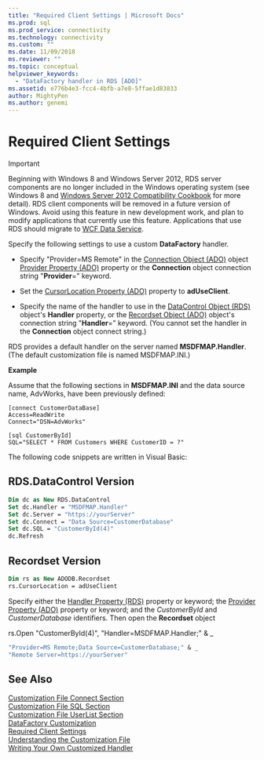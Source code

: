 ```yaml
---
title: "Required Client Settings | Microsoft Docs"
ms.prod: sql
ms.prod_service: connectivity
ms.technology: connectivity
ms.custom: ""
ms.date: 11/09/2018
ms.reviewer: ""
ms.topic: conceptual
helpviewer_keywords: 
  - "DataFactory handler in RDS [ADO]"
ms.assetid: e776b4e3-fcc4-4bfb-a7e8-5ffae1d83833
author: MightyPen
ms.author: genemi
---
```

# Required Client Settings
> [!IMPORTANT]
>  Beginning with Windows 8 and Windows Server 2012, RDS server components are no longer included in the Windows operating system (see Windows 8 and [Windows Server 2012 Compatibility Cookbook](https://www.microsoft.com/download/details.aspx?id=27416) for more detail). RDS client components will be removed in a future version of Windows. Avoid using this feature in new development work, and plan to modify applications that currently use this feature. Applications that use RDS should migrate to [WCF Data Service](https://go.microsoft.com/fwlink/?LinkId=199565).  
  
 Specify the following settings to use a custom **DataFactory** handler.  
  
-   Specify "Provider=MS Remote" in the [Connection Object (ADO)](../../../ado/reference/ado-api/connection-object-ado.md) object [Provider Property (ADO)](../../../ado/reference/ado-api/provider-property-ado.md) property or the **Connection** object connection string "**Provider**=" keyword.  
  
-   Set the [CursorLocation Property (ADO)](../../../ado/reference/ado-api/cursorlocation-property-ado.md) property to **adUseClient**.  
  
-   Specify the name of the handler to use in the [DataControl Object (RDS)](../../../ado/reference/rds-api/datacontrol-object-rds.md) object's **Handler** property, or the [Recordset Object (ADO)](../../../ado/reference/ado-api/recordset-object-ado.md) object's connection string "**Handler**=" keyword. (You cannot set the handler in the **Connection** object connect string.)  
  
 RDS provides a default handler on the server named **MSDFMAP.Handler**. (The default customization file is named MSDFMAP.INI.)  
  
 **Example**  
  
 Assume that the following sections in **MSDFMAP.INI** and the data source name, AdvWorks, have been previously defined:  
  
```console
[connect CustomerDataBase]  
Access=ReadWrite  
Connect="DSN=AdvWorks"  
  
[sql CustomerById]  
SQL="SELECT * FROM Customers WHERE CustomerID = ?"  
```  
  
 The following code snippets are written in Visual Basic:  
  
## RDS.DataControl Version  
  
```vb
Dim dc as New RDS.DataControl  
Set dc.Handler = "MSDFMAP.Handler"  
Set dc.Server = "https://yourServer"  
Set dc.Connect = "Data Source=CustomerDatabase"  
Set dc.SQL = "CustomerById(4)"  
dc.Refresh  
```  
  
## Recordset Version  
  
```vb
Dim rs as New ADODB.Recordset  
rs.CursorLocation = adUseClient  
```  
  
 Specify either the [Handler Property (RDS)](../../../ado/reference/rds-api/handler-property-rds.md) property or keyword; the [Provider Property (ADO)](../../../ado/reference/ado-api/provider-property-ado.md) property or keyword; and the *CustomerById* and *CustomerDatabase* identifiers. Then open the **Recordset** object  
  
 rs.Open "CustomerById(4)", "Handler=MSDFMAP.Handler;" & _  
  
```vb
"Provider=MS Remote;Data Source=CustomerDatabase;" & _  
"Remote Server=https://yourServer"  
```  
  
## See Also  
 [Customization File Connect Section](../../../ado/guide/remote-data-service/customization-file-connect-section.md)   
 [Customization File SQL Section](../../../ado/guide/remote-data-service/customization-file-sql-section.md)   
 [Customization File UserList Section](../../../ado/guide/remote-data-service/customization-file-userlist-section.md)   
 [DataFactory Customization](../../../ado/guide/remote-data-service/datafactory-customization.md)   
 [Required Client Settings](../../../ado/guide/remote-data-service/required-client-settings.md)   
 [Understanding the Customization File](../../../ado/guide/remote-data-service/understanding-the-customization-file.md)   
 [Writing Your Own Customized Handler](../../../ado/guide/remote-data-service/writing-your-own-customized-handler.md)

